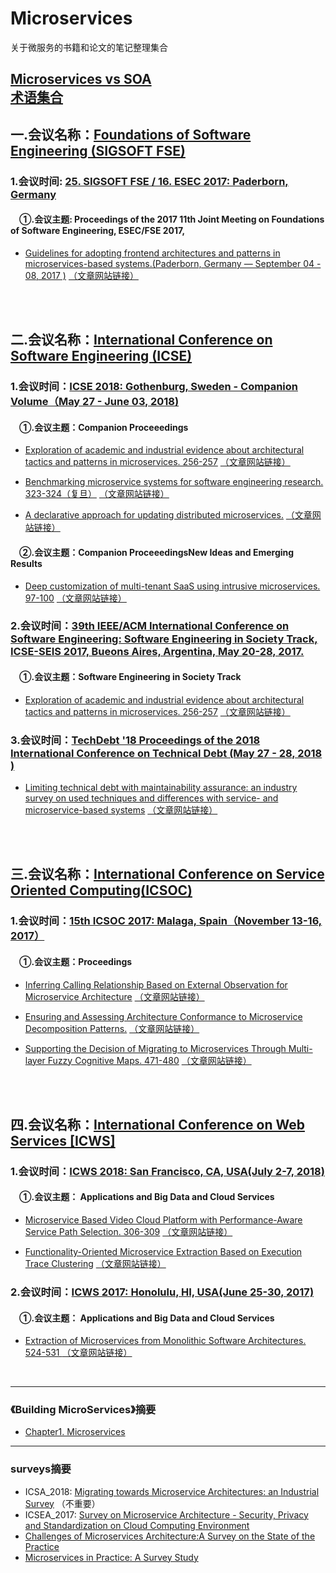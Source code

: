 # Microservices 
关于微服务的书籍和论文的笔记整理集合

[Microservices vs SOA](/MS.md)  
[术语集合](/术语集合.md)
------

## 一.会议名称：[Foundations of Software Engineering (SIGSOFT FSE)](https://dblp.uni-trier.de/db/conf/sigsoft/)  

### 1.会议时间: [25. SIGSOFT FSE / 16. ESEC 2017: Paderborn, Germany](https://dblp.uni-trier.de/db/conf/sigsoft/fse2017.html)

#### &emsp;①.会议主题: Proceedings of the 2017 11th Joint Meeting on Foundations of Software Engineering, ESEC/FSE 2017,

* [Guidelines for adopting frontend architectures and patterns in microservices-based systems.(Paderborn, Germany — September 04 - 08, 2017 )](/conference_01.md)  [（文章网站链接）](https://dl.acm.org/citation.cfm?doid=3106237.3117775)
</br>
</br>

## 二.会议名称：[International Conference on Software Engineering (ICSE)](https://dblp.uni-trier.de/db/conf/icse/)  

### 1.会议时间：[ICSE 2018: Gothenburg, Sweden - Companion Volume（May 27 - June 03, 2018)](https://dblp.unitrier.de/db/conf/icse/icse2018c.html)

#### &emsp;①.会议主题：Companion Proceeedings

* [Exploration of academic and industrial evidence about architectural tactics and patterns in microservices. 256-257](/conference_02.md)  [（文章网站链接）](https://dl.acm.org/citation.cfm?doid=3183440.3194958)

* [Benchmarking microservice systems for software engineering research. 323-324（复旦）](/conference_03.md)  [（文章网站链接）](https://dl.acm.org/citation.cfm?doid=3183440.3194991) 

* [A declarative approach for updating distributed microservices.](/conference_04.md)  [（文章网站链接）](https://dl.acm.org/citation.cfm?doid=3183440.3195023) 

#### &emsp;②.会议主题：Companion ProceeedingsNew Ideas and Emerging Results

* [Deep customization of multi-tenant SaaS using intrusive microservices. 97-100](/conference_05.md)  [（文章网站链接）](https://dblp.uni-trier.de/db/conf/icse/nier2018.html) 

### 2.会议时间：[39th IEEE/ACM International Conference on Software Engineering: Software Engineering in Society Track, ICSE-SEIS 2017, Bueons Aires, Argentina, May 20-28, 2017.](https://dblp.uni-trier.de/db/conf/ispw/icssp2016.html)

#### &emsp;①.会议主题：Software Engineering in Society Track

* [Exploration of academic and industrial evidence about architectural tactics and patterns in microservices. 256-257](/conference_06.md)  [（文章网站链接）](https://dl.acm.org/citation.cfm?doid=2904354.2904368) 

### 3.会议时间：[TechDebt '18 Proceedings of the 2018 International Conference on Technical Debt (May 27 - 28, 2018 )](https://dblp.uni-trier.de/db/conf/ispw/icssp2016.html)

* [Limiting technical debt with maintainability assurance: an industry survey on used techniques and differences with service- and microservice-based systems](/conference_07.md)  [（文章网站链接）](https://dl.acm.org/citation.cfm?doid=3194164.3194166) 
</br>
</br>

## 三.会议名称：[International Conference on Service Oriented Computing(ICSOC)](https://dblp.uni-trier.de/db/conf/icsoc/)  

### 1.会议时间：[15th ICSOC 2017: Malaga, Spain（November 13-16, 2017）](https://dblp.uni-trier.de/db/conf/icsoc/icsoc2017.html)

#### &emsp;①.会议主题：Proceedings

* [Inferring Calling Relationship Based on External Observation for Microservice Architecture](/conference_08.md)  [（文章网站链接）](https://link.springer.com/chapter/10.1007%2F978-3-319-69035-3_16) 

* [Ensuring and Assessing Architecture Conformance to Microservice Decomposition Patterns.](/conference_09.md)  [（文章网站链接）](https://link.springer.com/chapter/10.1007%2F978-3-319-69035-3_29) 

* [Supporting the Decision of Migrating to Microservices Through Multi-layer Fuzzy Cognitive Maps. 471-480](/conference_10.md)  [（文章网站链接）](https://link.springer.com/chapter/10.1007%2F978-3-319-69035-3_34) 
</br>
</br>

## 四.会议名称：[International Conference on Web Services [ICWS]](https://dblp.uni-trier.de/db/conf/icws/)

### 1.会议时间：[ICWS 2018: San Francisco, CA, USA(July 2-7, 2018)](https://dblp.uni-trier.de/db/conf/icws/icws2018.html)

#### &emsp;①.会议主题： Applications and Big Data and Cloud Services

* [Microservice Based Video Cloud Platform with Performance-Aware Service Path Selection. 306-309](/conference_11.md)  [（文章网站链接）](https://ieeexplore.ieee.org/document/8456365) 

* [Functionality-Oriented Microservice Extraction Based on Execution Trace Clustering](/conference_12.md)  [（文章网站链接）](https://ieeexplore.ieee.org/document/8456351) 

### 2.会议时间：[ICWS 2017: Honolulu, HI, USA(June 25-30, 2017)](https://dblp.uni-trier.de/db/conf/icws/icws2017.html)

#### &emsp;①.会议主题： Applications and Big Data and Cloud Services

* [Extraction of Microservices from Monolithic Software Architectures. 524-531
](/conference_13.md)  [（文章网站链接）](https://ieeexplore.ieee.org/document/8029803) 
</br>

------

### 《Building MicroServices》摘要
[Chapter1. Microservices]: /1_microservices   "第一章"

* [Chapter1. Microservices]

------

### surveys摘要
[Migrating towards Microservice Architectures: an Industrial Survey]: /survey_1.md
[Survey on Microservice Architecture - Security, Privacy and Standardization on
Cloud Computing Environment]: /survey_2.md
[Challenges of Microservices Architecture:A Survey on the State of the Practice]: /survey_3.md
[Microservices in Practice: A Survey Study]: /survey_4.md

* ICSA_2018: [Migrating towards Microservice Architectures: an Industrial Survey] （不重要）
* ICSEA_2017: [Survey on Microservice Architecture - Security, Privacy and Standardization on
Cloud Computing Environment]
* [Challenges of Microservices Architecture:A Survey on the State of the Practice]
* [Microservices in Practice: A Survey Study]






